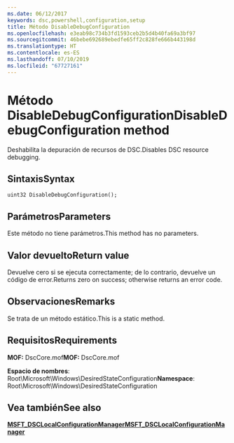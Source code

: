 ```yaml
---
ms.date: 06/12/2017
keywords: dsc,powershell,configuration,setup
title: Método DisableDebugConfiguration
ms.openlocfilehash: e3eab98c734b3fd1593ceb2b5d4b40fa69a3bf97
ms.sourcegitcommit: 46bebe692689ebedfe65ff2c828fe666b443198d
ms.translationtype: HT
ms.contentlocale: es-ES
ms.lasthandoff: 07/10/2019
ms.locfileid: "67727161"
---
```

# <a name="disabledebugconfiguration-method"></a><span data-ttu-id="9a2d2-103">Método DisableDebugConfiguration</span><span class="sxs-lookup"><span data-stu-id="9a2d2-103">DisableDebugConfiguration method</span></span>

<span data-ttu-id="9a2d2-104">Deshabilita la depuración de recursos de DSC.</span><span class="sxs-lookup"><span data-stu-id="9a2d2-104">Disables DSC resource debugging.</span></span>

## <a name="syntax"></a><span data-ttu-id="9a2d2-105">Sintaxis</span><span class="sxs-lookup"><span data-stu-id="9a2d2-105">Syntax</span></span>

```mof
uint32 DisableDebugConfiguration();
```

## <a name="parameters"></a><span data-ttu-id="9a2d2-106">Parámetros</span><span class="sxs-lookup"><span data-stu-id="9a2d2-106">Parameters</span></span>

<span data-ttu-id="9a2d2-107">Este método no tiene parámetros.</span><span class="sxs-lookup"><span data-stu-id="9a2d2-107">This method has no parameters.</span></span>

## <a name="return-value"></a><span data-ttu-id="9a2d2-108">Valor devuelto</span><span class="sxs-lookup"><span data-stu-id="9a2d2-108">Return value</span></span>

<span data-ttu-id="9a2d2-109">Devuelve cero si se ejecuta correctamente; de lo contrario, devuelve un código de error.</span><span class="sxs-lookup"><span data-stu-id="9a2d2-109">Returns zero on success; otherwise returns an error code.</span></span>

## <a name="remarks"></a><span data-ttu-id="9a2d2-110">Observaciones</span><span class="sxs-lookup"><span data-stu-id="9a2d2-110">Remarks</span></span>

<span data-ttu-id="9a2d2-111">Se trata de un método estático.</span><span class="sxs-lookup"><span data-stu-id="9a2d2-111">This is a static method.</span></span>

## <a name="requirements"></a><span data-ttu-id="9a2d2-112">Requisitos</span><span class="sxs-lookup"><span data-stu-id="9a2d2-112">Requirements</span></span>

<span data-ttu-id="9a2d2-113">**MOF:** DscCore.mof</span><span class="sxs-lookup"><span data-stu-id="9a2d2-113">**MOF:** DscCore.mof</span></span>

<span data-ttu-id="9a2d2-114">**Espacio de nombres**: Root\Microsoft\Windows\DesiredStateConfiguration</span><span class="sxs-lookup"><span data-stu-id="9a2d2-114">**Namespace**: Root\Microsoft\Windows\DesiredStateConfiguration</span></span>

## <a name="see-also"></a><span data-ttu-id="9a2d2-115">Vea también</span><span class="sxs-lookup"><span data-stu-id="9a2d2-115">See also</span></span>

[<span data-ttu-id="9a2d2-116">**MSFT_DSCLocalConfigurationManager**</span><span class="sxs-lookup"><span data-stu-id="9a2d2-116">**MSFT_DSCLocalConfigurationManager**</span></span>](msft-dsclocalconfigurationmanager.md)
